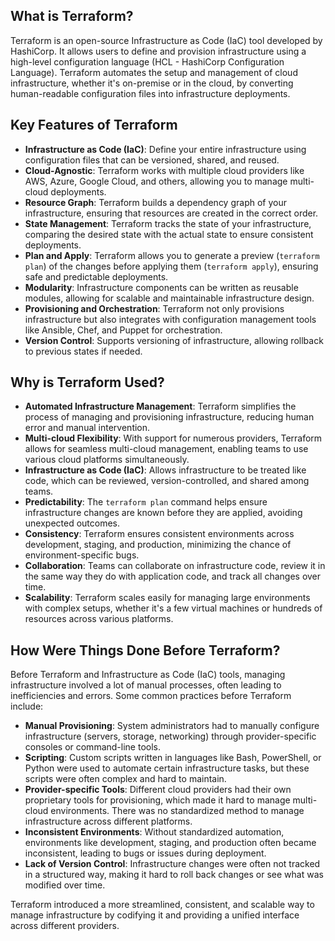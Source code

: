 ## What is Terraform?

Terraform is an open-source Infrastructure as Code (IaC) tool developed by HashiCorp. It allows users to define and provision infrastructure using a high-level configuration language (HCL - HashiCorp Configuration Language). Terraform automates the setup and management of cloud infrastructure, whether it's on-premise or in the cloud, by converting human-readable configuration files into infrastructure deployments.

## Key Features of Terraform

- **Infrastructure as Code (IaC)**: Define your entire infrastructure using configuration files that can be versioned, shared, and reused.
- **Cloud-Agnostic**: Terraform works with multiple cloud providers like AWS, Azure, Google Cloud, and others, allowing you to manage multi-cloud deployments.
- **Resource Graph**: Terraform builds a dependency graph of your infrastructure, ensuring that resources are created in the correct order.
- **State Management**: Terraform tracks the state of your infrastructure, comparing the desired state with the actual state to ensure consistent deployments.
- **Plan and Apply**: Terraform allows you to generate a preview (`terraform plan`) of the changes before applying them (`terraform apply`), ensuring safe and predictable deployments.
- **Modularity**: Infrastructure components can be written as reusable modules, allowing for scalable and maintainable infrastructure design.
- **Provisioning and Orchestration**: Terraform not only provisions infrastructure but also integrates with configuration management tools like Ansible, Chef, and Puppet for orchestration.
- **Version Control**: Supports versioning of infrastructure, allowing rollback to previous states if needed.

## Why is Terraform Used?

- **Automated Infrastructure Management**: Terraform simplifies the process of managing and provisioning infrastructure, reducing human error and manual intervention.
- **Multi-cloud Flexibility**: With support for numerous providers, Terraform allows for seamless multi-cloud management, enabling teams to use various cloud platforms simultaneously.
- **Infrastructure as Code (IaC)**: Allows infrastructure to be treated like code, which can be reviewed, version-controlled, and shared among teams.
- **Predictability**: The `terraform plan` command helps ensure infrastructure changes are known before they are applied, avoiding unexpected outcomes.
- **Consistency**: Terraform ensures consistent environments across development, staging, and production, minimizing the chance of environment-specific bugs.
- **Collaboration**: Teams can collaborate on infrastructure code, review it in the same way they do with application code, and track all changes over time.
- **Scalability**: Terraform scales easily for managing large environments with complex setups, whether it's a few virtual machines or hundreds of resources across various platforms.

## How Were Things Done Before Terraform?

Before Terraform and Infrastructure as Code (IaC) tools, managing infrastructure involved a lot of manual processes, often leading to inefficiencies and errors. Some common practices before Terraform include:

- **Manual Provisioning**: System administrators had to manually configure infrastructure (servers, storage, networking) through provider-specific consoles or command-line tools.
- **Scripting**: Custom scripts written in languages like Bash, PowerShell, or Python were used to automate certain infrastructure tasks, but these scripts were often complex and hard to maintain.
- **Provider-specific Tools**: Different cloud providers had their own proprietary tools for provisioning, which made it hard to manage multi-cloud environments. There was no standardized method to manage infrastructure across different platforms.
- **Inconsistent Environments**: Without standardized automation, environments like development, staging, and production often became inconsistent, leading to bugs or issues during deployment.
- **Lack of Version Control**: Infrastructure changes were often not tracked in a structured way, making it hard to roll back changes or see what was modified over time.

Terraform introduced a more streamlined, consistent, and scalable way to manage infrastructure by codifying it and providing a unified interface across different providers.

